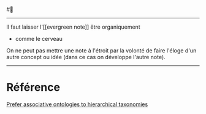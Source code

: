 #🌱 
___
Il faut laisser l'[[evergreen note]] être organiquement

- comme le cerveau

On ne peut pas mettre une note à l'étroit par la volonté de faire l'éloge d'un autre concept ou idée (dans ce cas on développe l'autre note). 
___
# Référence
[Prefer associative ontologies to hierarchical taxonomies](https://notes-andymatuschak-org.translate.goog/z29hLZHiVt7W2uss2uMpSZquAX5T6vaeSF6Cy?_x_tr_sl=auto&_x_tr_tl=fr&_x_tr_hl=fr)